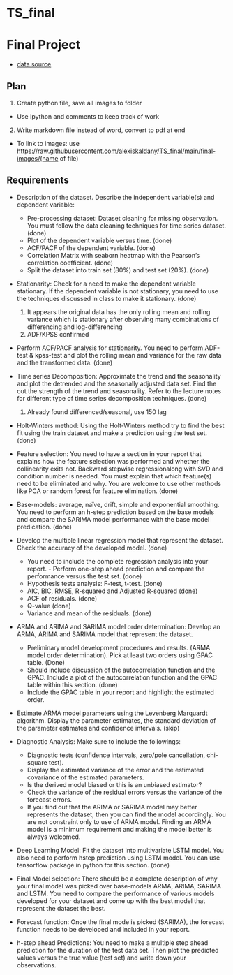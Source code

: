 # TS_final

# Final Project

- [data source](https://archive.ics.uci.edu/ml/datasets/Appliances+energy+prediction)

## Plan

1. Create python file, save all images to folder

- Use Ipython and comments to keep track of work

2. Write markdown file instead of word, convert to pdf at end

- To link to images: use <https://raw.githubusercontent.com/alexiskaldany/TS_final/main/final-images/(name> of file)

## Requirements

- Description of the dataset. Describe the independent variable(s) and dependent variable:
  - Pre-processing dataset: Dataset cleaning for missing observation. You must follow the data cleaning techniques for time series dataset. (done)
  - Plot of the dependent variable versus time. (done)
  - ACF/PACF of the dependent variable. (done)
  - Correlation Matrix with seaborn heatmap with the Pearson’s correlation coefficient. (done)
  - Split the dataset into train set (80%) and test set (20%). (done)

- Stationarity: Check for a need to make the dependent variable stationary. If the dependent variable is not stationary, you need to use the techniques discussed in class to make it stationary. (done)

    1. It appears the original data has the only rolling mean and rolling variance which is stationary after observing many combinations of differencing and log-differencing
    2. ADF/KPSS confirmed

- Perform ACF/PACF analysis for stationarity. You need to perform ADF-test & kpss-test and plot the rolling mean and variance for the raw data and the transformed data. (done)

- Time series Decomposition: Approximate the trend and the seasonality and plot the detrended and the seasonally adjusted data set. Find the out the strength of the trend and seasonality. Refer to the lecture notes for different type of time series decomposition techniques. (done)
    1. Already found differenced/seasonal, use 150 lag
- Holt-Winters method: Using the Holt-Winters method try to find the best fit using the train dataset and make a prediction using the test set. (done)

- Feature selection: You need to have a section in your report that explains how the feature selection was performed and whether the collinearity exits not. Backward stepwise regressionalong with SVD and condition number is needed. You must explain that which feature(s) need to be eliminated and why. You are welcome to use other methods like PCA or random forest for feature elimination. (done)
- Base-models: average, naïve, drift, simple and exponential smoothing. You need to perform an h-step prediction based on the base models and compare the SARIMA model performance with the base model predication. (done)
- Develop the multiple linear regression model that represent the dataset. Check the accuracy of
the developed model. (done)
  - You need to include the complete regression analysis into your report. - Perform one-step ahead prediction and compare the performance versus the test set. (done)
  - Hypothesis tests analysis: F-test, t-test. (done)
  - AIC, BIC, RMSE, R-squared and Adjusted R-squared (done)
  - ACF of residuals. (done)
  - Q-value (done)
  - Variance and mean of the residuals. (done)

- ARMA and ARIMA and SARIMA model order determination: Develop an ARMA, ARIMA and SARIMA model that represent the dataset.
  - Preliminary model development procedures and results. (ARMA model order
determination). Pick at least two orders using GPAC table. (Done)
  - Should include discussion of the autocorrelation function and the GPAC. Include a plot of the autocorrelation function and the GPAC table within this section. (done)
  - Include the GPAC table in your report and highlight the estimated order.
- Estimate ARMA model parameters using the Levenberg Marquardt algorithm. Display the parameter estimates, the standard deviation of the parameter estimates and confidence intervals. (skip)
- Diagnostic Analysis: Make sure to include the followings:
  - Diagnostic tests (confidence intervals, zero/pole cancellation, chi-square test).
  - Display the estimated variance of the error and the estimated covariance of the estimated parameters.
  - Is the derived model biased or this is an unbiased estimator?
  - Check the variance of the residual errors versus the variance of the forecast errors.
  - If you find out that the ARIMA or SARIMA model may better represents the dataset, then you can find the model accordingly. You are not constraint only to use of ARMA model. Finding an ARMA model is a minimum requirement and making the model better is always welcomed.
- Deep Learning Model: Fit the dataset into multivariate LSTM model. You also need to perform hstep prediction using LSTM model. You can use tensorflow package in python for this section. (done)
- Final Model selection: There should be a complete description of why your final model was picked over base-models ARMA, ARIMA, SARIMA and LSTM. You need to compare the performance of various models developed for your dataset and come up with the best model that represent the dataset the best.
- Forecast function: Once the final mode is picked (SARIMA), the forecast function needs to be
developed and included in your report.
- h-step ahead Predictions: You need to make a multiple step ahead prediction for the duration of the test data set. Then plot the predicted values versus the true value (test set) and write down your observations.

